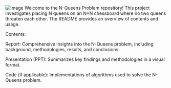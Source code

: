 ![image](https://github.com/chan9an/N-queens-Visualiser/assets/141244019/b4fef7c3-d5ba-42a6-98f4-864caea09703)
Welcome to the N-Queens Problem repository! This project investigates placing N queens on an N×N chessboard where no two queens threaten each other. The README provides an overview of contents and usage.

Contents:

Report: Comprehensive insights into the N-Queens problem, including background, methodologies, results, and conclusions.

Presentation (PPT): Summarizes key findings and methodologies in a visual format.

Code (if applicable): Implementations of algorithms used to solve the N-Queens problem.

